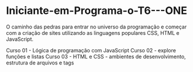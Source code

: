 # Iniciante-em-Programa-o-T6---ONE
O caminho das pedras para entrar no universo da programação e começar com a criação de sites utilizando as linguagens populares CSS, HTML e JavaScript.

Curso 01 - Lógica de programação com JavaScript
Curso 02 - explore funções e listas
Curso 03 -  HTML e CSS - ambientes de desenvolvimento, estrutura de arquivos e tags
